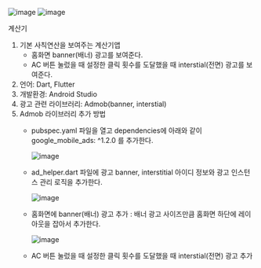 
![image](https://github.com/leojini/Calculator/assets/17540345/2dff7e32-b865-49b7-8fdb-71a3942420e0)  ![image](https://github.com/leojini/Calculator/assets/17540345/10196a13-0b08-4b12-b168-d13122a17f90)

계산기

1. 기본 사칙연산을 보여주는 계산기앱
   - 홈화면 banner(배너) 광고를 보여준다.
   - AC 버튼 눌렀을 때 설정한 클릭 횟수를 도달했을 때 interstial(전면) 광고를 보여준다.
2. 언어: Dart, Flutter
3. 개발환경: Android Studio
4. 광고 관련 라이브러리: Admob(banner, interstial)
5. Admob 라이브러리 추가 방법
   - pubspec.yaml 파일을 열고 dependencies에 아래와 같이 google_mobile_ads: ^1.2.0 를 추가한다.
  
     ![image](https://github.com/leojini/Calculator/assets/17540345/476bdc3b-f8f5-4db6-9f1f-797377f6efa3)

   - ad_helper.dart 파일에 광고 banner, interstitial 아이디 정보와 광고 인스턴스 관리 로직을 추가한다.

     ![image](https://github.com/leojini/Calculator/assets/17540345/8eb8fa0a-6a44-4e17-9916-59bf2086dfab)

   - 홈화면에 banner(배너) 광고 추가
     : 배너 광고 사이즈만큼 홈화면 하단에 레이아웃을 잡아서 추가한다.

     ![image](https://github.com/leojini/Calculator/assets/17540345/f4ee4eb3-1a5f-4b76-8651-eb52a82cb1a7)

   - AC 버튼 눌렀을 때 설정한 클릭 횟수를 도달했을 때 interstial(전면) 광고 추가
     
     
